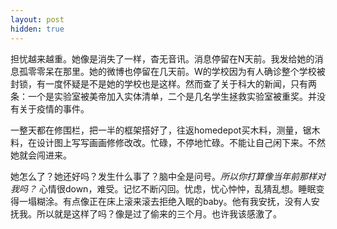 ```yaml
---
layout: post
hidden: true
---
```


担忧越来越重。她像是消失了一样，杳无音讯。消息停留在N天前。我发给她的消息孤零零呆在那里。她的微博也停留在几天前。W的学校因为有人确诊整个学校被封锁，有一度怀疑是不是她的学校也是这样。然而查了关于科大的新闻，只有两条：一个是实验室被美帝加入实体清单，二个是几名学生拯救实验室被重奖。并没有关于疫情的事件。

一整天都在修围栏，把一半的框架搭好了，往返homedepot买木料，测量，锯木料，在设计图上写写画画修修改改。忙碌，不停地忙碌。不能让自己闲下来。不然她就会闯进来。

她怎么了？她还好吗？发生什么事了？脑中全是问号。_所以你打算像当年前那样对我吗？_ 心情很down，难受。记忆不断闪回。忧虑，忧心忡忡，乱猜乱想。睡眠变得一塌糊涂。有点像正在床上滚来滚去拒绝入眠的baby。他有我安抚，没有人安抚我。所以就是这样了吗？像是过了偷来的三个月。也许我该感激了。
